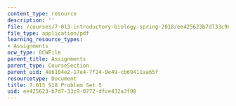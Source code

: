 ```yaml
---
content_type: resource
description: ''
file: /courses/7-013-introductory-biology-spring-2018/ee425623b7d733c90772dfce432a3f98_MIT7_013s18Pset5Q.pdf
file_type: application/pdf
learning_resource_types:
- Assignments
ocw_type: OCWFile
parent_title: Assignments
parent_type: CourseSection
parent_uid: 486104e2-17e4-7f24-9e49-cb69411aa65f
resourcetype: Document
title: 7.013 S18 Problem Set 5
uid: ee425623-b7d7-33c9-0772-dfce432a3f98
---
```

